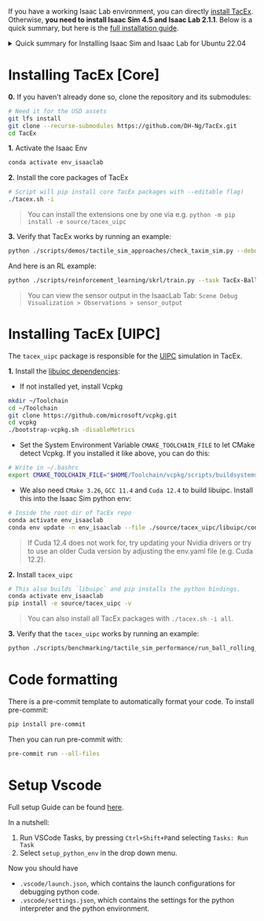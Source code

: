 If you have a working Isaac Lab environment, you can directly [install TacEx](Local-Installation#installing-tacex).\
Otherwise, **you need to install Isaac Sim 4.5 and Isaac Lab 2.1.1**.
Below is a quick summary, but here is the [full installation guide](https://isaac-sim.github.io/IsaacLab/main/source/setup/installation/index.html).

<details>
<summary>Quick summary for Installing Isaac Sim and Isaac Lab for Ubuntu 22.04</summary>

> [!note]
> To install Isaac Sim for Ubuntu 20.04 follow the [binary installation guide](https://isaac-sim.github.io/IsaacLab/main/source/setup/installation/binaries_installation.html).

### Isaac Sim - Linux pip installation

```bash
# create virtual environment
conda create -n env_isaaclab python=3.10
conda activate env_isaaclab
# install cuda-enabled pytorch
pip install torch==2.5.1 torchvision==0.20.1 --index-url https://download.pytorch.org/whl/cu118
pip install --upgrade pip
# install isaac sim packages
pip install 'isaacsim[all,extscache]==4.5.0' --extra-index-url https://pypi.nvidia.com
```

> verify that the Isaac Sim installation works by calling `isaacsim` in the terminal

### Isaac Lab

```bash
# install dependencies via apt (Ubuntu)
sudo apt install cmake build-essential
git clone https://github.com/isaac-sim/IsaacLab
cd IsaacLab
# use Isaac Lab version 2.1.1
git checkout 90b79bb2d44feb8d833f260f2bf37da3487180ba
# activate the Isaac Sim python env
conda activate env_isaaclab
# install isaaclab extensions (with --editable flag)
./isaaclab.sh --install # or "./isaaclab.sh -i"
```

To verify the Isaac Lab Installation:

```bash
conda activate env_isaaclab
python scripts/reinforcement_learning/rsl_rl/train.py --task=Isaac-Ant-v0 --headless
```

</details>

# Installing TacEx [Core]

**0.** If you haven't already done so, clone the repository and its submodules:

```bash
# Need it for the USD assets
git lfs install
git clone --recurse-submodules https://github.com/DH-Ng/TacEx.git
cd TacEx
```
**1.** Activate the Isaac Env
```bash
conda activate env_isaaclab
```

**2.** Install the core packages of TacEx
```bash
# Script will pip install core TacEx packages with --editable flag)
./tacex.sh -i
```

> You can install the extensions one by one via e.g. `python -m pip install -e source/tacex_uipc`

**3.** Verify that TacEx works by running an example:

```bash
python ./scripts/demos/tactile_sim_approaches/check_taxim_sim.py --debug_vis
```

And here is an RL example:
```bash
python ./scripts/reinforcement_learning/skrl/train.py --task TacEx-Ball-Rolling-Tactile-RGB-v0 --num_envs 512 --enable_cameras
```
> You can view the sensor output in the IsaacLab Tab: `Scene Debug Visualization > Observations > sensor_output`

# Installing TacEx [UIPC]
The `tacex_uipc` package is responsible for the [UIPC](https://spirimirror.github.io/libuipc-doc/) simulation in TacEx.

**1.** Install the [libuipc dependencies](https://spirimirror.github.io/libuipc-doc/build_install/linux/):
* If not installed yet, install Vcpkg

```bash
mkdir ~/Toolchain
cd ~/Toolchain
git clone https://github.com/microsoft/vcpkg.git
cd vcpkg
./bootstrap-vcpkg.sh -disableMetrics
```

* Set the System Environment Variable  `CMAKE_TOOLCHAIN_FILE` to let CMake detect Vcpkg. If you installed it like above, you can do this:

```bash
# Write in ~/.bashrc
export CMAKE_TOOLCHAIN_FILE="$HOME/Toolchain/vcpkg/scripts/buildsystems/vcpkg.cmake"
```

* We also need `CMake 3.26`, `GCC 11.4` and `Cuda 12.4` to build libuipc. Install this into the Isaac Sim python env:

```bash
# Inside the root dir of TacEx repo
conda activate env_isaaclab
conda env update -n env_isaaclab --file ./source/tacex_uipc/libuipc/conda/env.yaml
```
> If Cuda 12.4 does not work for, try updating your Nvidia drivers or try to use an older Cuda version by adjusting the env.yaml file (e.g. Cuda 12.2).

**2.** Install `tacex_uipc`
```bash
# This also builds `libuipc` and pip installs the python bindings.
conda activate env_isaaclab
pip install -e source/tacex_uipc -v
```
> You can also install all TacEx packages with `./tacex.sh -i all`.

**3.** Verify that the `tacex_uipc` works by running an example:

```bash
python ./scripts/benchmarking/tactile_sim_performance/run_ball_rolling_experiment.py --num_envs 1 --debug_vis --env uipc
```

# Code formatting

There is a pre-commit template to automatically format your code.
To install pre-commit:

```bash
pip install pre-commit
```

Then you can run pre-commit with:

```bash
pre-commit run --all-files
```

# Setup Vscode

Full setup Guide can be found [here](https://isaac-sim.github.io/IsaacLab/main/source/overview/developer-guide/vs_code.html#setting-up-visual-studio-code).

In a nutshell:

1. Run VSCode Tasks, by pressing `Ctrl+Shift+P`and selecting `Tasks: Run Task`
2. Select `setup_python_env` in the drop down menu.

Now you should have

- `.vscode/launch.json`, which contains the launch configurations for debugging python code.
- `.vscode/settings.json`, which contains the settings for the python interpreter and the python environment.
